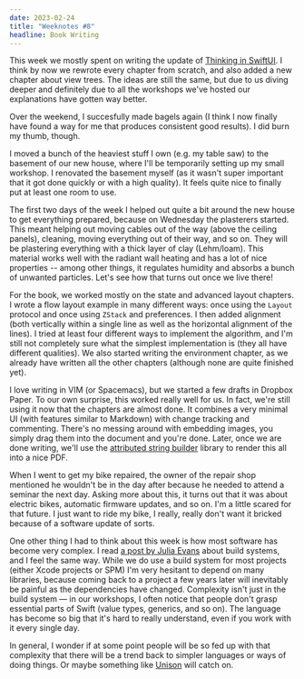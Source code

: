```yaml
---
date: 2023-02-24
title: "Weeknotes #8"
headline: Book Writing
---
```


This week we mostly spent on writing the update of [Thinking in SwiftUI](https://www.objc.io/books/thinking-in-swiftui/). I think by now we rewrote every chapter from scratch, and also added a new chapter about view trees. The ideas are still the same, but due to us diving deeper and definitely due to all the workshops we've hosted our explanations have gotten way better.

Over the weekend, I succesfully made bagels again (I think I now finally have found a way for me that produces consistent good results). I did burn my thumb, though.

I moved a bunch of the heaviest stuff I own (e.g. my table saw) to the basement of our new house, where I'll be temporarily setting up my small workshop. I renovated the basement myself (as it wasn't super important that it got done quickly or with a high quality). It feels quite nice to finally put at least one room to use.

The first two days of the week I helped out quite a bit around the new house to get everything prepared, because on Wednesday the plasterers started. This meant helping out moving cables out of the way (above the ceiling panels), cleaning, moving everything out of their way, and so on. They will be plastering everything with a thick layer of clay (Lehm/loam). This material works well with the radiant wall heating and has a lot of nice properties -- among other things, it regulates humidity and absorbs a bunch of unwanted particles. Let's see how that turns out once we live there!

For the book, we worked mostly on the state and advanced layout chapters. I wrote a flow layout example in many different ways: once using the `Layout` protocol and once using `ZStack` and preferences. I then added alignment (both vertically within a single line as well as the horizontal alignment of the lines). I tried at least four different ways to implement the algorithm, and I'm still not completely sure what the simplest implementation is (they all have different qualities). We also started writing the environment chapter, as we already have written all the other chapters (although none are quite finished yet). 

I love writing in VIM (or Spacemacs), but we started a few drafts in Dropbox Paper. To our own surprise, this worked really well for us. In fact, we're still using it now that the chapters are almost done. It combines a very minimal UI (with features similar to Markdown) with change tracking and commenting. There's no messing around with embedding images, you simply drag them into the document and you're done. Later, once we are done writing, we'll use the [attributed string builder](https://talk.objc.io/episodes/S01E342-attributed-string-builder-part-6) library to render this all into a nice PDF.

When I went to get my bike repaired, the owner of the repair shop mentioned he wouldn't be in the day after because he needed to attend a seminar the next day. Asking more about this, it turns out that it was about electric bikes, automatic firmware updates, and so on. I'm a little scared for that future. I just want to ride my bike, I really, really don't want it bricked because of a software update of sorts.

One other thing I had to think about this week is how most software has become very complex. I read [a post by Julia Evans](https://jvns.ca/blog/2023/02/16/writing-javascript-without-a-build-system/) about build systems, and I feel the same way. While we do use a build system for most projects (either Xcode projects or SPM) I'm very hesitant to depend on many libraries, because coming back to a project a few years later will inevitably be painful as the dependencies have changed. Complexity isn't just in the build system — in our workshops, I often notice that people don't grasp essential parts of Swift (value types, generics, and so on). The language has become so big that it's hard to really understand, even if you work with it every single day.

In general, I wonder if at some point people will be so fed up with that complexity that there will be a trend back to simpler languages or ways of doing things. Or maybe something like [Unison](https://www.unison-lang.org) will catch on.




